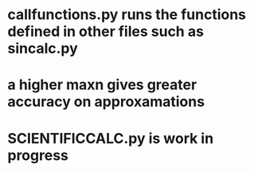 # callfunctions.py runs the functions defined in other files such as sincalc.py
# a higher maxn gives greater accuracy on approxamations 

# SCIENTIFICCALC.py is work in progress
